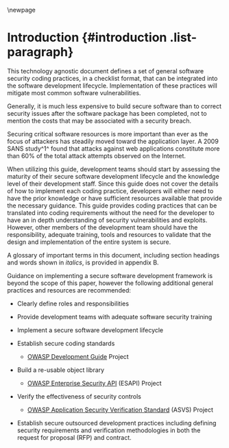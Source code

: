 \newpage
# Introduction {#introduction .list-paragraph}

This technology agnostic document defines a set of general software
security coding practices, in a checklist format, that can be integrated
into the software development lifecycle. Implementation of these
practices will mitigate most common software vulnerabilities.

Generally, it is much less expensive to build secure software than to
correct security issues after the software package has been completed,
not to mention the costs that may be associated with a security breach.

Securing critical software resources is more important than ever as the
focus of attackers has steadily moved toward the application layer. A
2009 SANS study^1^ found that attacks against web applications
constitute more than 60% of the total attack attempts observed on the
Internet.

When utilizing this guide, development teams should start by assessing
the maturity of their secure software development lifecycle and the
knowledge level of their development staff. Since this guide does not
cover the details of how to implement each coding practice, developers
will either need to have the prior knowledge or have sufficient
resources available that provide the necessary guidance. This guide
provides coding practices that can be translated into coding
requirements without the need for the developer to have an in depth
understanding of security vulnerabilities and exploits. However, other
members of the development team should have the responsibility, adequate
training, tools and resources to validate that the design and
implementation of the entire system is secure.

A glossary of important terms in this document, including section
headings and words shown in *italics*, is provided in appendix B.

Guidance on implementing a secure software development framework is
beyond the scope of this paper, however the following additional general
practices and resources are recommended:

-   Clearly define roles and responsibilities

-   Provide development teams with adequate software security training

-   Implement a secure software development lifecycle

-   Establish secure coding standards

    -   [OWASP Development Guide](http://www.owasp.org/index.php/Category:OWASP_Guide_Project) Project

-   Build a re-usable object library

    -   [OWASP Enterprise Security API][esapi] (ESAPI) Project

-   Verify the effectiveness of security controls

    -   [OWASP Application Security Verification Standard][asvs] (ASVS) Project

-   Establish secure outsourced development practices including defining
    security requirements and verification methodologies in both the
    request for proposal (RFP) and contract.


[asvs]: https://owasp.org/www-project-application-security-verification-standard/
[esapi]: https://owasp.org/www-project-enterprise-security-api/
